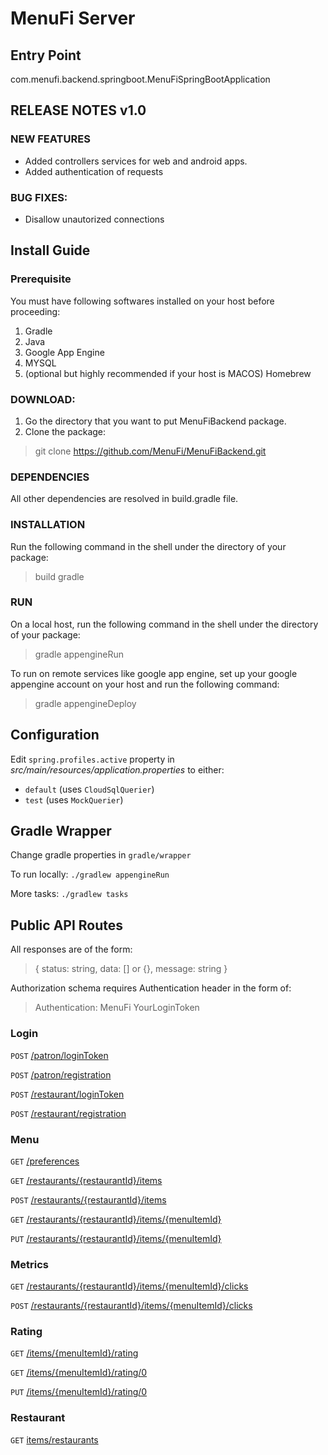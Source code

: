 # MenuFi Server
## Entry Point
com.menufi.backend.springboot.MenuFiSpringBootApplication

## RELEASE NOTES v1.0
### NEW FEATURES

* Added controllers services for web and android apps. 
* Added authentication of requests

### BUG FIXES:

* Disallow unautorized connections


## Install Guide
### Prerequisite
You must have following softwares installed on your host before proceeding: 
1. Gradle
2. Java
3. Google App Engine
4. MYSQL
5. (optional but highly recommended if your host is MACOS) Homebrew

### DOWNLOAD:
1. Go the directory that you want to put MenuFiBackend package. 
2. Clone the package:
> git clone https://github.com/MenuFi/MenuFiBackend.git

### DEPENDENCIES

All other dependencies are resolved in build.gradle file. 

### INSTALLATION

Run the following command in the shell under the directory of your package: 
> build gradle

### RUN

On a local host, run the following command in the shell under the directory of your package: 
> gradle appengineRun

To run on remote services like google app engine, set up your google appengine account on your host and run the following command: 
> gradle appengineDeploy


## Configuration
Edit `spring.profiles.active` property in _src/main/resources/application.properties_ to either:
* `default` (uses `CloudSqlQuerier`)
* `test` (uses `MockQuerier`)

## Gradle Wrapper
Change gradle properties in `gradle/wrapper`

To run locally: `./gradlew appengineRun`

More tasks: `./gradlew tasks`

## Public API Routes
All responses are of the form:
> { status: string, data: [] or {}, message: string }

Authorization schema requires Authentication header in the form of:
> Authentication: MenuFi YourLoginToken

### Login
`POST` [/patron/loginToken](http://menufi-192821.appspot.com/patron/loginToken)

`POST` [/patron/registration](http://menufi-192821.appspot.com/patron/registration)

`POST` [/restaurant/loginToken](http://menufi-192821.appspot.com/restaurant/loginToken)

`POST` [/restaurant/registration](http://menufi-192821.appspot.com/patron/registration)

### Menu
`GET` [/preferences](http://menufi-192821.appspot.com/preferences)

`GET` [/restaurants/{restaurantId}/items](http://menufi-192821.appspot.com/restaurants/1/items)

`POST` [/restaurants/{restaurantId}/items](http://menufi-192821.appspot.com/restaurants/1/items)

`GET` [/restaurants/{restaurantId}/items/{menuItemId}](http://menufi-192821.appspot.com/restaurants/1/items/5)

`PUT` [/restaurants/{restaurantId}/items/{menuItemId}](http://menufi-192821.appspot.com/restaurants/1/items/5)

### Metrics
`GET` [/restaurants/{restaurantId}/items/{menuItemId}/clicks](http://menufi-192821.appspot.com/restaurants/1/items/5/clicks)

`POST` [/restaurants/{restaurantId}/items/{menuItemId}/clicks](http://menufi-192821.appspot.com/restaurants/1/items/5/clicks)

### Rating
`GET` [/items/{menuItemId}/rating](http://menufi-192821.appspot.com/items/5/rating)

`GET` [/items/{menuItemId}/rating/0](http://menufi-192821.appspot.com/items/5/rating/0)

`PUT` [/items/{menuItemId}/rating/0](http://menufi-192821.appspot.com/items/5/rating/0)

### Restaurant
`GET` [items/restaurants](http://menufi-192821.appspot.com/restaurants)
